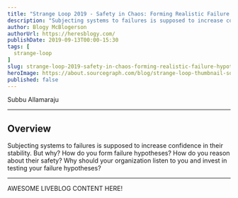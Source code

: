 ```yaml
---
title: "Strange Loop 2019 - Safety in Chaos: Forming Realistic Failure Hypotheses"
description: "Subjecting systems to failures is supposed to increase confidence in their stability. But why? How do you form failure hypotheses? How do you reason about their safety? Why should your organization listen to you and invest in testing your failure hypotheses?"
author: Blogy McBlogerson
authorUrl: https://heresblogy.com/
publishDate: 2019-09-13T00:00-15:30
tags: [
  strange-loop
]
slug: strange-loop-2019-safety-in-chaos-forming-realistic-failure-hypotheses
heroImage: https://about.sourcegraph.com/blog/strange-loop-thumbnail-square-v2.jpg
published: false
---
```


<div className="container p-0 liveblog-presenters">
  <div className="row m-0">
      <p className=" mr-12 m-0">
        <span className="liveblog-presenters__name">Subbu Allamaraju</span>
        <a href="https://twitter.com/sallamar" target="_blank" title="Twitter"><i className="fa fa-twitter pr-2"></i></a>
        <a href="https://github.com/S3u" target="_blank" title="GitHub"><i className="fa fa-github pr-2"></i></a>
        <a href="https://subbu.org" target="_blank" title="Speaker's site"><i className="fa fa-globe pr-2"></i></a>
      </p>
  </div>
</div>

---

## Overview

Subjecting systems to failures is supposed to increase confidence in their stability. But why? How do you form failure hypotheses? How do you reason about their safety? Why should your organization listen to you and invest in testing your failure hypotheses?

---

AWESOME LIVEBLOG CONTENT HERE!

<!-- Note on images
  Images (e.g. my_image.jpg) should be put in the `website/static/blog/strange-loop-2019` directory, with the path to the image in your post being `/blog/strange-loop-2019/my_image.jpg`. If you'd rather host the images somewhere else for ease of use, that's fine too.

  Please also try to keep your images to a reasonable size by:
    - Using JPEG compression, unless image is mostly solid color 
    - JPEG compression set between 60%-80%
    - Resizing the image to be no wider then 750px
    - If PNG, use a tool like ImageOptim (https://imageoptim.com/mac) to optimize the file size

  I suggest re-sizing and compressing all the images in one batch as a last step.
-->  
